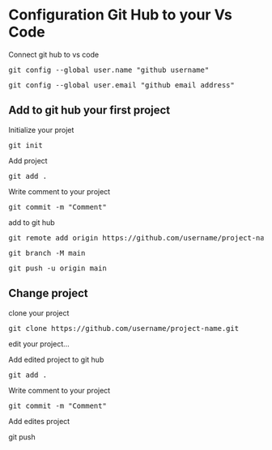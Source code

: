 <h1>Configuration Git Hub to your Vs Code</h1>

<p>Connect git hub to vs code</p>
<pre>git config --global user.name "github username"</pre>
<pre>git config --global user.email "github email address"</pre>

<h2>Add to git hub your first project</h2>
<p>Initialize your projet</p>
<pre>git init</pre>

<p>Add project</p>
<pre>git add .</pre>

<p>Write comment to your project</p>
<pre>git commit -m "Comment"</pre>

<p>add to git hub</p>
<pre>git remote add origin https://github.com/username/project-name.git</pre>
<pre>git branch -M main</pre>
<pre>git push -u origin main</pre>

<h2>Change project</h2>
<p>clone your project</p>
<pre>git clone https://github.com/username/project-name.git</pre>
<p>edit your project...</p>

<p>Add edited project to git hub</p>
<pre>git add .</pre>

<p>Write comment to your project</p>
<pre>git commit -m "Comment"</pre>

<p>Add edites project</p>
<p>git push</p>
